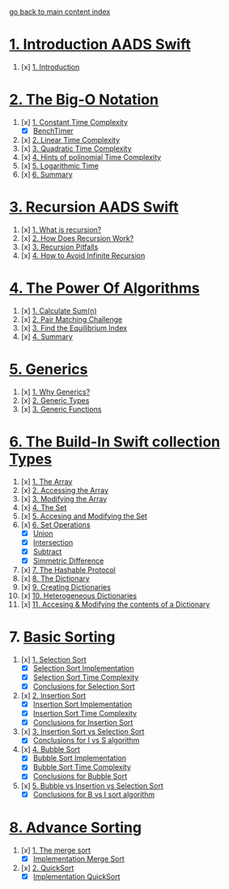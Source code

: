 [go back to main content index](https://github.com/c4arl0s/AlgorithmsAndDataStructuresInSwift#algorithms-and-data-structures-in-swift)

# [1. Introduction AADS Swift](https://github.com/c4arl0s/1IntroductionAADSSwift#1-introduction-aads-swift---content)

1. [x] [1. Introduction](https://github.com/c4arl0s/1IntroductionAADSSwift#1-introduction-aads-swift)

# [2. The Big-O Notation](https://github.com/c4arl0s/2TheBig-O_NotationAADSSwift#2-the-big-o-notation)

1. [x] [1. Constant Time Complexity](https://github.com/c4arl0s/2TheBig-O_NotationAADSSwift#-constant-time-complexity)
    - [x] [BenchTimer](https://github.com/c4arl0s/2TheBig-O_NotationAADSSwift#benchtimer)
2. [x] [2. Linear Time Complexity](https://github.com/c4arl0s/2TheBig-O_NotationAADSSwift#-linear-time-complexity)
3. [x] [3. Quadratic Time Complexity](https://github.com/c4arl0s/2TheBig-O_NotationAADSSwift#-quadratic-time-complexity)
4. [x] [4. Hints of polinomial Time Complexity](https://github.com/c4arl0s/2TheBig-O_NotationAADSSwift#-hints-of-polinomial-time-complexity)
5. [x] [5. Logarithmic Time](https://github.com/c4arl0s/2TheBig-O_NotationAADSSwift#-logarithmic-time)
6. [x] [6. Summary](https://github.com/c4arl0s/2TheBig-O_NotationAADSSwift#-summary)

# [3. Recursion AADS Swift](https://github.com/c4arl0s/3RecursionAADSSwift#3-recursion-aads-swift)

1. [x] [1. What is recursion?](https://github.com/c4arl0s/3RecursionAADSSwift#-what-is-recursion)
2. [x] [2. How Does Recursion Work?](https://github.com/c4arl0s/3RecursionAADSSwift#-how-does-recursion-work)
3. [x] [3. Recursion Pitfalls](https://github.com/c4arl0s/3RecursionAADSSwift#-recursion-pitfalls)
4. [x] [4. How to Avoid Infinite Recursion](https://github.com/c4arl0s/3RecursionAADSSwift#-how-to-avoid-infinite-recursion)

# [4. The Power Of Algorithms](https://github.com/c4arl0s/4ThePowerOfAlgorithmsAADSSwift#4-the-power-of-algorithms-aads-swift)

1. [x] [1. Calculate Sum(n)](https://github.com/c4arl0s/4ThePowerOfAlgorithmsAADSSwift#-calculate-sumn)
2. [x] [2. Pair Matching Challenge](https://github.com/c4arl0s/4ThePowerOfAlgorithmsAADSSwift#-pair-matching-challenge)
3. [x] [3. Find the Equilibrium Index](https://github.com/c4arl0s/4ThePowerOfAlgorithmsAADSSwift#-find-the-equilibrium-index)
4. [x] [4. Summary](https://github.com/c4arl0s/4ThePowerOfAlgorithmsAADSSwift#-summary)

# [5. Generics](https://github.com/c4arl0s/5GenericsAADSSwift#5-generics)

1. [x] [1. Why Generics?](https://github.com/c4arl0s/5GenericsAADSSwift#1-why-generics)
2. [x] [2. Generic Types](https://github.com/c4arl0s/5GenericsAADSSwift#2-generic-types)
3. [x] [3. Generic Functions](https://github.com/c4arl0s/5GenericsAADSSwift#3-generic-functions)

# [6. The Build-In Swift collection Types](https://github.com/c4arl0s/6TheBuildInSwiftcollectionTypesAADSSwift#6-the-build-in-swift-collection-types)

1. [x] [1. The Array](https://github.com/c4arl0s/6TheBuildInSwiftcollectionTypesAADSSwift#1-the-array)
2. [x] [2. Accessing the Array](https://github.com/c4arl0s/6TheBuildInSwiftcollectionTypesAADSSwift#2-accessing-the-array)
3. [x] [3. Modifying the Array](https://github.com/c4arl0s/6TheBuildInSwiftcollectionTypesAADSSwift#3-modifying-the-array)
4. [x] [4. The Set](https://github.com/c4arl0s/6TheBuildInSwiftcollectionTypesAADSSwift#4-the-set)
5. [x] [5. Accesing and Modifying the Set](https://github.com/c4arl0s/6TheBuildInSwiftcollectionTypesAADSSwift#5-accesing-and-modifying-the-set)
6. [x] [6. Set Operations](https://github.com/c4arl0s/6TheBuildInSwiftcollectionTypesAADSSwift#6-set-operations)
   - [x] [Union](https://github.com/c4arl0s/6TheBuildInSwiftcollectionTypesAADSSwift#union)
   - [x] [Intersection](https://github.com/c4arl0s/6TheBuildInSwiftcollectionTypesAADSSwift#intersection)
   - [x] [Subtract](https://github.com/c4arl0s/6TheBuildInSwiftcollectionTypesAADSSwift#subtract)
   - [x] [Simmetric Difference](https://github.com/c4arl0s/6TheBuildInSwiftcollectionTypesAADSSwift#simmetric-difference)
7. [x] [7. The Hashable Protocol](https://github.com/c4arl0s/6TheBuildInSwiftcollectionTypesAADSSwift#7-the-hashable-protocol)
8. [x] [8. The Dictionary](https://github.com/c4arl0s/6TheBuildInSwiftcollectionTypesAADSSwift#8-the-dictionary)
9. [x] [9. Creating Dictionaries](https://github.com/c4arl0s/6TheBuildInSwiftcollectionTypesAADSSwift#9-creating-dictionaries)
10. [x] [10. Heterogeneous Dictionaries](https://github.com/c4arl0s/6TheBuildInSwiftcollectionTypesAADSSwift#10-heterogeneous-dictionaries)
11. [x] [11. Accesing & Modifying the contents of a Dictionary](https://github.com/c4arl0s/6TheBuildInSwiftcollectionTypesAADSSwift#11-accesing--modifying-the-contents-of-a-dictionary)

# 7. [Basic Sorting](https://github.com/c4arl0s/7BasicSortingAADSSwift#7-basic-sorting)

1. [x] [1. Selection Sort](https://github.com/c4arl0s/7BasicSortingAADSSwift#-selection-sort)
    - [x] [Selection Sort Implementation](https://github.com/c4arl0s/7BasicSortingAADSSwift#--selection-sort-implementation)
    - [x] [Selection Sort Time Complexity](https://github.com/c4arl0s/7BasicSortingAADSSwift#--selection-sort-time-complexity)
    - [x] [Conclusions for Selection Sort](https://github.com/c4arl0s/7BasicSortingAADSSwift#--conclusions-for-selection-sort)
2. [x] [2. Insertion Sort](https://github.com/c4arl0s/7BasicSortingAADSSwift#-insertion-sort)
    - [x] [Insertion Sort Implementation](https://github.com/c4arl0s/7BasicSortingAADSSwift#insert-sort-implementation)
    - [x] [Insertion Sort Time Complexity](https://github.com/c4arl0s/7BasicSortingAADSSwift#--insertion-sort-time-complexity)
    - [x] [Conclusions for Insertion Sort](https://github.com/c4arl0s/7BasicSortingAADSSwift#--conclusions-for-insertion-sort)
3. [x] [3. Insertion Sort vs Selection Sort](https://github.com/c4arl0s/7BasicSortingAADSSwift#-insertion-sort-vs-selection-sort)
    - [x] [Conclusions for I vs S algorithm](https://github.com/c4arl0s/7BasicSortingAADSSwift#--conclusions-for-i-vs-s-algorithm)
4. [x] [4. Bubble Sort](https://github.com/c4arl0s/7BasicSortingAADSSwift#-bubble-sort)
    - [x] [Bubble Sort Implementation](https://github.com/c4arl0s/7BasicSortingAADSSwift#--bubble-sort-implementation)
    - [x] [Bubble Sort Time Complexity](https://github.com/c4arl0s/7BasicSortingAADSSwift#--bubble-sort-time-complexity)
    - [x] [Conclusions for Bubble Sort](https://github.com/c4arl0s/7BasicSortingAADSSwift#--conclusions-for-bubble-sort)
5. [x] [5. Bubble vs Insertion vs Selection Sort](https://github.com/c4arl0s/7BasicSortingAADSSwift#-bubble-vs-insertion-vs-selection-sort)
    - [x] [Conclusions for B vs I sort algorithm](https://github.com/c4arl0s/7BasicSortingAADSSwift#--conclusions-for-b-vs-i-sort-algorithm)

# [8. Advance Sorting](https://github.com/c4arl0s/8AdvanceSortingAADSSwift#8-advance-sorting)
 
1. [x] [1. The merge sort](https://github.com/c4arl0s/8AdvanceSortingAADSSwift#1-the-merge-sort)
    - [x] [Implementation Merge Sort](https://github.com/c4arl0s/8AdvanceSortingAADSSwift#--implementation-merge-sort)
2. [x] [2. QuickSort](https://github.com/c4arl0s/8AdvanceSortingAADSSwift#2-quicksort)
    - [x] [Implementation QuickSort](https://github.com/c4arl0s/8AdvanceSortingAADSSwift#--implementation-quicksort)